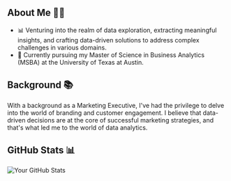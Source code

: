 ## About Me 👩‍💼

- 📊 Venturing into the realm of data exploration, extracting meaningful insights, and crafting data-driven solutions to address complex challenges in various domains.
- 📖 Currently pursuing my Master of Science in Business Analytics (MSBA) at the University of Texas at Austin.

## Background 📚

With a background as a Marketing Executive, I've had the privilege to delve into the world of branding and customer engagement. I believe that data-driven decisions are at the core of successful marketing strategies, and that's what led me to the world of data analytics.

## GitHub Stats 📊

![Your GitHub Stats](https://github-readme-stats.vercel.app/api?username=yourusername&show_icons=true&theme=radical)

<!---
Bhuvana-Chandrika/Bhuvana-Chandrika is a ✨ special ✨ repository because its `README.md` (this file) appears on your GitHub profile.
You can click the Preview link to take a look at your changes.
--->
